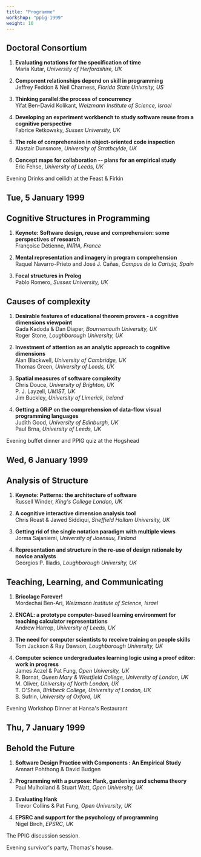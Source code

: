 ```yaml
---
title: "Programme"
workshop: "ppig-1999"
weight: 10
---
```


Doctoral Consortium
-------------------

1. **Evaluating notations for the specification of time** \
Maria Kutar, _University of Herfordshire, UK_

1. **Component relationships depend on skill in programming** \
Jeffrey Feddon & Neil Charness, _Florida State Univrsity, US_

1. **Thinking parallel:the process of concurrency** \
Yifat Ben-David Kolikant, _Weizmann Institute of Science, Israel_

1. **Developing an experiment workbench to study software reuse from a cognitive perspective** \
Fabrice Retkowsky, _Sussex University, UK_

1. **The role of comprehension in object-oriented code inspection** \
Alastair Dunsmore, _University of Strathcylde, UK_

1. **Concept maps for collaboration -- plans for an empirical study** \
Eric Fehse, _University of Leeds, UK_

Evening Drinks and ceilidh at the Feast & Firkin

Tue, 5 January 1999
-------------------

Cognitive Structures in Programming
-----------------------------------

1. **Keynote: Software design, reuse and comprehension: some perspectives of research** \
Françoise Détienne, _INRIA, France_

1. **Mental representation and imagery in program comprehension** \
Raquel Navarro-Prieto and José J. Cañas, _Campus de la Cartuja, Spain_

1. **Focal structures in Prolog** \
Pablo Romero, _Sussex University, UK_

Causes of complexity
--------------------

1. **Desirable features of educational theorem provers - a cognitive dimensions viewpoint** \
Gada Kadoda & Dan Diaper, _Bournemouth University, UK_ \
Roger Stone, _Loughborough University, UK_

1. **Investment of attention as an analytic approach to cognitive dimensions** \
Alan Blackwell, _University of Cambridge, UK_ \
Thomas Green, _University of Leeds, UK_

1. **Spatial measures of software complexity** \
Chris Douce, _University of Brighton, UK_ \
P. J. Layzell, _UMIST, UK_ \
Jim Buckley, _University of Limerick, Ireland_

1. **Getting a GRiP on the comprehension of data-flow visual programming languages** \
Judith Good, _University of Edinburgh, UK_ \
Paul Brna, _University of Leeds, UK_

Evening buffet dinner and PPIG quiz at the Hogshead

Wed, 6 January 1999
-------------------

Analysis of Structure
---------------------

1. **Keynote: Patterns: the architecture of software** \
Russell Winder, _King's College London, UK_

1. **A cognitive interactive dimension analysis tool** \
Chris Roast & Jawed Siddiqui, _Sheffield Hallam University, UK_

1. **Getting rid of the single notation paradigm with multiple views** \
Jorma Sajaniemi, _University of Joensuu, Finland_

1. **Representation and structure in the re-use of design rationale by novice analysts** \
Georgios P. Iliadis, _Loughborough University, UK_

Teaching, Learning, and Communicating
-------------------------------------

1. **Bricolage Forever!** \
Mordechai Ben-Ari, _Weizmann Institute of Science, Israel_

1. **ENCAL: a prototype computer-based learning environment for teaching calculator representations** \
Andrew Harrop, _University of Leeds, UK_

1. **The need for computer scientists to receive training on people skills** \
Tom Jackson & Ray Dawson, _Loughborough University, UK_

1. **Computer science undergraduates learning logic using a proof editor: work in progress** \
James Aczel & Pat Fung, _Open University, UK_ \
R. Bornat, _Queen Mary & Westfield College, University of London, UK_ \
M. Oliver, _University of North London, UK_ \
T. O'Shea, _Birkbeck College, University of London, UK_ \
B. Sufrin, _University of Oxford, UK_

Evening Workshop Dinner at Hansa's Restaurant

Thu, 7 January 1999
-------------------

Behold the Future
-----------------

1. **Software Design Practice with Components : An Empirical Study**
Amnart Pohthong & David Budgen

1. **Programming with a purpose: Hank, gardening and schema theory** \
Paul Mulholland & Stuart Watt, _Open University, UK_

1. **Evaluating Hank** \
Trevor Collins & Pat Fung, _Open University, UK_

1. **EPSRC and support for the psychology of programming** \
Nigel Birch, _EPSRC, UK_

The PPIG discussion session.

Evening survivor's party, Thomas's house.
